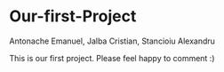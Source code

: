 Our-first-Project
=================

Antonache Emanuel, Jalba Cristian, Stancioiu Alexandru


This is our first project. Please feel happy to comment :)
